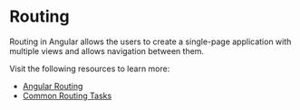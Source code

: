 # Routing

Routing in Angular allows the users to create a single-page application with multiple views and allows navigation between them.

Visit the following resources to learn more:

- [Angular Routing](https://angular.io/guide/routing-overview)
- [Common Routing Tasks](https://angular.io/guide/router)
